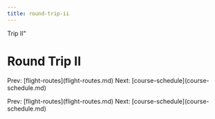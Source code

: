 ```yaml
---
title: round-trip-ii
---
```


Trip II\"

# Round Trip II

Prev: \[flight-routes](flight-routes.md) Next:
\[course-schedule](course-schedule.md)

Prev: \[flight-routes](flight-routes.md) Next:
\[course-schedule](course-schedule.md)
